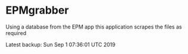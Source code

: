 # EPMgrabber
Using a database from the EPM app this application scrapes the files as required


Latest backup: Sun Sep 1 07:36:01 UTC 2019
